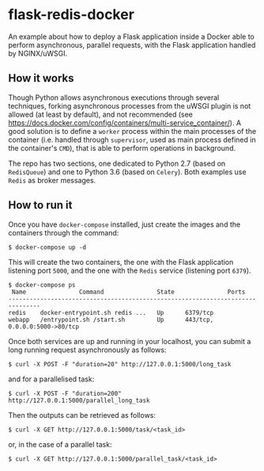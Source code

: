 flask-redis-docker
==================

An example about how to deploy a Flask application inside a Docker able to perform
asynchronous, parallel requests, with the Flask application handled by NGINX/uWSGI.

How it works
------------

Though Python allows asynchronous executions through several techniques, forking
asynchronous processes from the uWSGI plugin is not allowed (at least by default),
and not recommended (see https://docs.docker.com/config/containers/multi-service_container/).
A good solution is to define a `worker` process within the main processes of the container
(i.e. handled through `supervisor`, used as main process defined in the container's
`CMD`), that is able to perform operations in background.

The repo has two sections, one dedicated to Python 2.7 (based on `RedisQueue`) and
one to Python 3.6 (based on `Celery`). Both examples use `Redis` as broker messages.

How to run it
-------------

Once you have `docker-compose` installed, just create the images and the containers
through the command:

```
$ docker-compose up -d

```

This will create the two containers, the one with the Flask application listening
port `5000`, and the one with the `Redis` service (listening port `6379`).

```
$ docker-compose ps
 Name               Command               State               Ports            
-------------------------------------------------------------------------------
redis    docker-entrypoint.sh redis ...   Up      6379/tcp                     
webapp   /entrypoint.sh /start.sh         Up      443/tcp, 0.0.0.0:5000->80/tcp
```

Once both services are up and running in your localhost, you can submit a long running
request asynchronously as follows:

```
$ curl -X POST -F "duration=20" http://127.0.0.1:5000/long_task
```

and for a parallelised task:

```
$ curl -X POST -F "duration=200" http://127.0.0.1:5000/parallel_long_task
```

Then the outputs can be retrieved as follows:

```
$ curl -X GET http://127.0.0.1:5000/task/<task_id>
```

or, in the case of a parallel task:

```
$ curl -X GET http://127.0.0.1:5000/parallel_task/<task_id>
```
